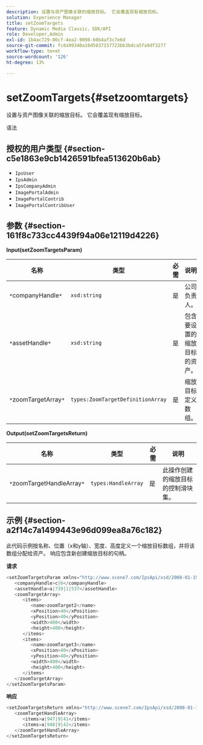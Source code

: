 ```yaml
---
description: 设置与资产图像关联的缩放目标。 它会覆盖现有缩放目标。
solution: Experience Manager
title: setZoomTargets
feature: Dynamic Media Classic，SDK/API
role: Developer,Admin
exl-id: 1b4ac729-00cf-4ea2-9098-60b4af3c7e6d
source-git-commit: fcda99340a18d5037157723bb3bdca5fa9df3277
workflow-type: tm+mt
source-wordcount: '126'
ht-degree: 13%

---
```


# setZoomTargets{#setzoomtargets}

设置与资产图像关联的缩放目标。 它会覆盖现有缩放目标。

语法

## 授权的用户类型 {#section-c5e1863e9cb1426591bfea513620b6ab}

* `IpsUser`
* `IpsAdmin`
* `IpsCompanyAdmin`
* `ImagePortalAdmin`
* `ImagePortalContrib`
* `ImagePortalContribUser`

## 参数 {#section-161f8c733cc4439f94a06e12119d4226}

**Input(setZoomTargetsParam)**

| 名称 | 类型 | 必需 | 说明 |
|---|---|---|---|
| `*`companyHandle`*` | `xsd:string` | 是 | 公司负责人。 |
| `*`assetHandle`*` | `xsd:string` | 是 | 包含要设置的缩放目标的资产。 |
| `*`zoomTargetArray`*` | `types:ZoomTargetDefinitionArray` | 是 | 缩放目标定义数组。 |

**Output(setZoomTargetsReturn)**

| 名称 | 类型 | 必需 | 说明 |
|---|---|---|---|
| `*`zoomTargetHandleArray`*` | `types:HandleArray` | 是 | 此操作创建的缩放目标的控制滑块集。 |

## 示例 {#section-a2f14c7a1499443e96d099ea8a76c182}

此代码示例按名称、位置（x和y轴）、宽度、高度定义一个缩放目标数组，并将该数组分配给资产。 响应包含新创建缩放目标的句柄。

**请求**

```java
<setZoomTargetsParam xmlns="http://www.scene7.com/IpsApi/xsd/2008-01-15">
   <companyHandle>c|6</companyHandle>
   <assetHandle>a|739|1|537</assetHandle>
   <zoomTargetArray>
      <items>
         <name>zoomTarget2</name>
         <xPosition>40</xPosition>
         <yPosition>40</yPosition>
         <width>400</width>
         <height>400</height>
      </items>
      <items>
         <name>zoomTarget3</name>
         <xPosition>40</xPosition>
         <yPosition>40</yPosition>
         <width>400</width>
         <height>400</height>
      </items>
   </zoomTargetArray>
</setZoomTargetsParam>
```

**响应**

```java
<setZoomTargetsReturn xmlns="http://www.scene7.com/IpsApi/xsd/2008-01-15">
   <zoomTargetHandleArray>
      <items>a|947|9|41</items>
      <items>a|948|9|42</items>
   </zoomTargetHandleArray>
</setZoomTargetsReturn>
```
